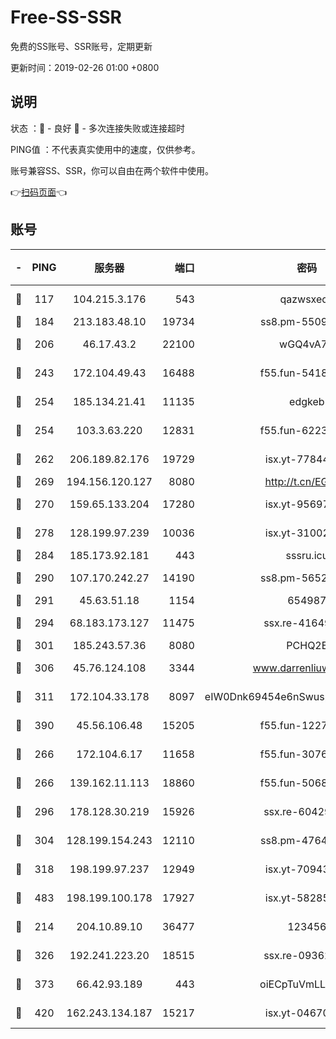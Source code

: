 # Free-SS-SSR

免费的SS账号、SSR账号，定期更新

更新时间：2019-02-26 01:00 +0800

## 说明

状态     ：🙂 - 良好 🙁 - 多次连接失败或连接超时

PING值   ：不代表真实使用中的速度，仅供参考。

账号兼容SS、SSR，你可以自由在两个软件中使用。

👉[扫码页面](https://liesauer.github.io/free-ss-ssr.github.io/)👈

## 账号

|-|PING|服务器|端口|密码|加密方式|区域|
|:----:|:----:|:-----:|-----:|:----:|:----:|:----:|
|🙂|117|104.215.3.176|543|qazwsxedc|aes-256-gcm|JP|
|🙂|184|213.183.48.10|19734|ss8.pm-55096385|rc4-md5|RU|
|🙂|206|46.17.43.2|22100|wGQ4vA7D|aes-256-gcm|RU|
|🙂|243|172.104.49.43|16488|f55.fun-54186310|aes-256-cfb|SG|
|🙂|254|185.134.21.41|11135|edgkeb|aes-256-cfb|GB|
|🙂|254|103.3.63.220|12831|f55.fun-62237207|aes-256-cfb|SG|
|🙂|262|206.189.82.176|19729|isx.yt-77844520|aes-256-cfb|SG|
|🙂|269|194.156.120.127|8080|http://t.cn/EGJIyrl|rc4-md5|RU|
|🙂|270|159.65.133.204|17280|isx.yt-95697435|aes-256-cfb|SG|
|🙂|278|128.199.97.239|10036|isx.yt-31002701|aes-256-cfb|SG|
|🙂|284|185.173.92.181|443|sssru.icu|rc4-md5|RU|
|🙂|290|107.170.242.27|14190|ss8.pm-56526890|aes-256-cfb|US|
|🙂|291|45.63.51.18|1154|654987|chacha20|US|
|🙂|294|68.183.173.127|11475|ssx.re-41649202|aes-256-cfb|US|
|🙂|301|185.243.57.36|8080|PCHQ2E|rc4-md5|US|
|🙂|306|45.76.124.108|3344|www.darrenliuwei.com|aes-256-cfb|AU|
|🙂|311|172.104.33.178|8097|eIW0Dnk69454e6nSwuspv9DmS201tQ0D|aes-256-cfb|SG|
|🙂|390|45.56.106.48|15205|f55.fun-12278228|aes-256-cfb|US|
|🙂|266|172.104.6.17|11658|f55.fun-30764636|aes-256-cfb|US|
|🙂|266|139.162.11.113|18860|f55.fun-50686264|aes-256-cfb|SG|
|🙂|296|178.128.30.219|15926|ssx.re-60429787|aes-256-cfb|SG|
|🙂|304|128.199.154.243|12110|ss8.pm-47641220|aes-256-cfb|SG|
|🙂|318|198.199.97.237|12949|isx.yt-70943099|aes-256-cfb|US|
|🙂|483|198.199.100.178|17927|isx.yt-58285902|aes-256-cfb|US|
|🙁|214|204.10.89.10|36477|123456|aes-256-cfb|US|
|🙁|326|192.241.223.20|18515|ssx.re-09362839|aes-256-cfb|US|
|🙁|373|66.42.93.189|443|oiECpTuVmLLxk4Ts|aes-256-cfb|US|
|🙁|420|162.243.134.187|15217|isx.yt-04670550|aes-256-cfb|US|
